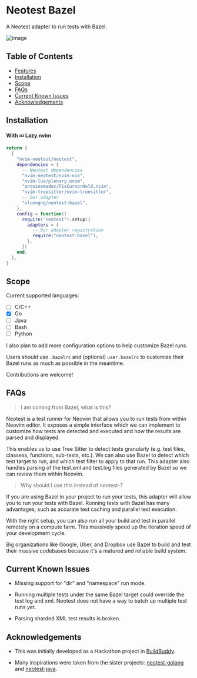 # Neotest Bazel

A Neotest adapter to run tests with Bazel.

![image](https://github.com/user-attachments/assets/6814e3d6-ab53-4d9f-9f8c-89d768d82fbb)

## Table of Contents

- [Features](#features)
- [Installation](#installation)
- [Scope](#scope)
- [FAQs](#faqs)
- [Current Known Issues](#current-known-issues)
- [Acknowledgements](#acknowledgements)

## Installation

#### With 💤 Lazy.nvim

```lua
return {
  {
    "nvim-neotest/neotest",
    dependencies = {
      -- Neotest dependencies
      "nvim-neotest/nvim-nio",
      "nvim-lua/plenary.nvim",
      "antoinemadec/FixCursorHold.nvim",
      "nvim-treesitter/nvim-treesitter",
      -- Our adapter
      "sluongng/neotest-bazel",
    },
    config = function()
      require("neotest").setup({
        adapters = {
          -- Our adapter registration
          require("neotest-bazel"),
        },
      })
    end,
  },
}
```

## Scope

Current supported languages:

- [ ] C/C++
- [x] Go
- [ ] Java
- [ ] Bash
- [ ] Python

I also plan to add more configuration options to help customize Bazel runs.

Users should use `.bazelrc` and (optional) `user.bazelrc` to customize their Bazel runs as much as possible in the meantime.

Contributions are welcome!

## FAQs

> I am coming from Bazel, what is this?

Neotest is a test runner for Neovim that allows you to run tests from within Neovim editor.
It exposes a simple interface which we can implement to customize how tests are detected and executed and how the results are parsed and displayed.

This enables us to use Tree Sitter to detect tests granularly (e.g. test files, classess, functions, sub-tests, etc.).
We can also use Bazel to detect which test target to run, and which test filter to apply to that run.
This adapter also handles parsing of the test.xml and test.log files generated by Bazel so we can review them within Neovim.

> Why should I use this instead of neotest-<language>?

If you are using Bazel in your project to run your tests, this adapter will allow you to run your tests with Bazel.
Running tests with Bazel has many advantages, such as accurate test caching and parallel test execution.

With the right setup, you can also run all your build and test in parallel remotely on a compute farm.
This massively speed up the iteration speed of your development cycle.

Big organizations like Google, Uber, and Dropbox use Bazel to build and test their massive codebases because it's a matured and reliable build system.

## Current Known Issues

- Missing support for "dir" and "namespace" run mode.

- Running multiple tests under the same Bazel target could override the test log and xml.
  Neotest does not have a way to batch up multiple test runs _yet_.

- Parsing sharded XML test results is broken.

## Acknowledgements

- This was initially developed as a Hackathon project in [BuildBuddy](https://buildbuddy.io).

- Many inspirations were taken from the sister projects: [neotest-golang](https://github.com/fredrikaverpil/neotest-golang) and [neotest-java](https://github.com/andy-bell101/neotest-java).
